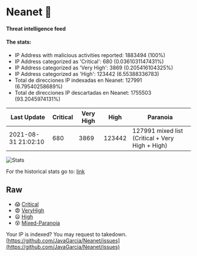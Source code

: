 # Neanet :hocho:
#### Threat intelligence feed
#### The stats:

- IP Address with malicious activities reported: 1883494 (100%)
- IP Address categorized as 'Critical':  680 (0.0361031147431%)
- IP Address categorized as 'Very High':  3869 (0.205416104325%)
- IP Address categorized as 'High':  123442 (6.55388336783)
- Total de direcciones IP indexadas en Neanet:  127991 (6.79540258689%)
- Total de direcciones IP descartadas en Neanet:  1755503 (93.2045974131%)

| Last Update | Critical | Very High | High | Paranoia |
| --- | --- | --- | --- | --- |
| 2021-08-31 21:02:10 | 680 | 3869 | 123442 | 127991 mixed list (Critical + Very High + High)|

![Stats](https://docs.google.com/spreadsheets/d/e/2PACX-1vSnaNMIXVabIpDJjufMlzH7poXnshF3mgd8Is1g9ytUEzVsP5my4Trn8f-xkoLLQ38xpL3HtmUexLo6/pubchart?oid=501124687&format=image)

For the historical stats go to: [link](/stats.csv)
## Raw
- :scream: [Critical](https://raw.githubusercontent.com/JavaGarcia/Neanet/master/blacklists/neanet_critical.txt)
- :fearful: [VeryHigh](https://raw.githubusercontent.com/JavaGarcia/Neanet/master/blacklists/neanet_veryHigh.txtt)
- :frowning: [High](https://raw.githubusercontent.com/JavaGarcia/Neanet/master/blacklists/neanet_high.txt)
- :dizzy_face: [Mixed-Paranoia](https://raw.githubusercontent.com/JavaGarcia/Neanet/master/blacklists/neanet_all.txt)


Your IP is indexed? You may request to takedown. [https://github.com/JavaGarcia/Neanet/issues](https://github.com/JavaGarcia/Neanet/issues)
































































































































































































































































































































































































































































































































































































































































































































































































































































































































































































































































































































































































































































































































































































































































































































































































































































































































































































































































































































































































































































































































































































































































































































































































































































































































































































































































































































































































































































































































































































































































































































































































































































































































































































































































































































































































































































































































































































































































































































































































































































































































































































































































































































































































































































































































































































































































































































































































































































































































































































































































































































































































































































































































































































































































































































































































































































































































































































































































































































































































































































































































































































































































































































































































































































































































































































































































































































































































































































































































































































































































































































































































































































































































































































































































































































































































































































































































































































































































































































































































































































































































































































































































































































































































































































































































































































































